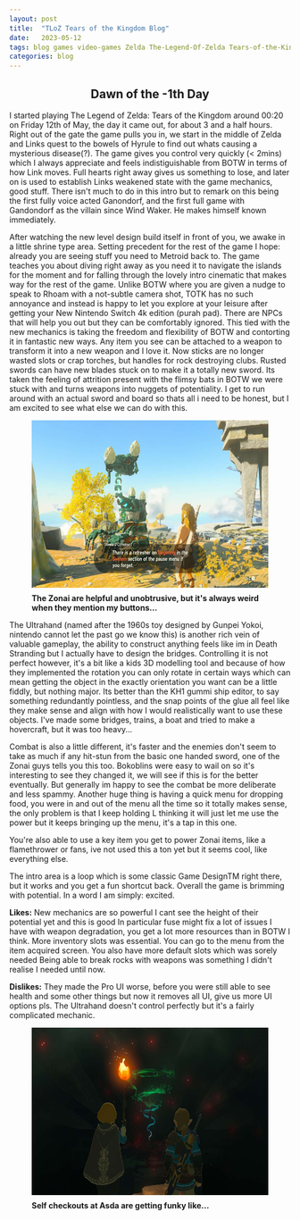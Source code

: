 ```yaml
---
layout: post
title:  "TLoZ Tears of the Kingdom Blog"
date:   2023-05-12
tags: blog games video-games Zelda The-Legend-Of-Zelda Tears-of-the-Kingdom TOTK Breath-of-the-Wild BOTW open-world
categories: blog
---
```


<h2 style="text-align: center"> Dawn of the -1th Day </h2>

I started playing The Legend of Zelda: Tears of the Kingdom around 00:20 on Friday 12th of May, the day it came out, for about 3 and a half hours. Right out of the gate the game pulls you in, we start in the middle of Zelda and Links quest to the bowels of Hyrule to find out whats causing a mysterious disease(?). The game gives you control very quickly (< 2mins) which I always appreciate and feels indistiguishable from BOTW in terms of how Link moves.  Full hearts right away gives us something to lose, and later on is used to establish Links weakened state with the game mechanics, good stuff. There isn't much to do in this intro but to remark on this being the first fully voice acted Ganondorf, and the first full game with Gandondorf as the villain since Wind Waker. He makes himself known immediately.

After watching the new level design build itself in front of you, we awake in a little shrine type area. Setting precedent for the rest of the game I hope: already you are seeing stuff you need to Metroid back to. The game teaches you about diving right away as you need it to navigate the islands for the moment and for falling through the lovely intro cinematic that makes way for the rest of the game. Unlike BOTW where you are given a nudge to speak to Rhoam with a not-subtle camera shot, TOTK has no such annoyance and instead is happy to let you explore at your leisure after getting your New Nintendo Switch 4k edition (purah pad). There are NPCs that will help you out but they can be comfortably ignored. This tied with the new mechanics is taking the freedom and flexibility of BOTW and contorting it in fantastic new ways. Any item you see can be attached to a weapon to transform it into a new weapon and I love it. Now sticks are no longer wasted slots or crap torches, but handles for rock destroying clubs. Rusted swords can have new blades stuck on to make it a totally new sword. Its taken the feeling of attrition present with the flimsy bats in BOTW we were stuck with and turns weapons into nuggets of potentiality. I get to run around with an actual sword and board so thats all i need to be honest, but I am excited to see what else we can do with this.

<figure>
    <img src="/static/blog120522/zonai.jpg" style="height: 300px; width: auto; display: block; margin:auto; padding-bottom: 10px;">
    <b><figcaption> The Zonai are helpful and unobtrusive, but it's always weird when they mention my buttons... </figcaption></b>
</figure>

The Ultrahand (named after the 1960s toy designed by Gunpei Yokoi, nintendo cannot let the past go we know this) is another rich vein of valuable gameplay, the ability to construct anything feels like im in Death Stranding but I actually have to design the bridges. Controlling it is not perfect however, it's a bit like a kids 3D modelling tool and because of how they implemented the rotation you can only rotate in certain ways which can mean getting the object in the exactly orientation you want can be a little fiddly, but nothing major. Its better than the KH1 gummi ship editor, to say something redundantly pointless, and the snap points of the glue all feel like they make sense and align with how I would realistically want to use these objects. I've made some bridges, trains, a boat and tried to make a hovercraft, but it was too heavy...

Combat is also a little different, it's faster and the enemies don't seem to take as much if any hit-stun from the basic one handed sword, one of the Zonai guys tells you this too. Bokoblins were easy to wail on so it's interesting to see they changed it, we will see if this is for the better eventually. But generally im happy to see the combat be more deliberate and less spammy.
Another huge thing is having a quick menu for dropping food, you were in and out of the menu all the time so it totally makes sense, the only problem is that I keep holding L thinking it will just let me use the power but it keeps bringing up the menu, it's a tap in this one.

You're also able to use a key item you get to power Zonai items, like a flamethrower or fans, ive not used this a ton yet but it seems cool, like everything else. 

The intro area is a loop which is some classic Game DesignTM right there, but it works and you get a fun shortcut back. Overall the game is brimming with potential. In a word I am simply: excited.

__Likes:__
New mechanics are so powerful I cant see the height of their potential yet and this is good
In particular fuse might fix a lot of issues I have with weapon degradation, you get a lot more resources than in BOTW I think.
More inventory slots was essential.
You can go to the menu from the item acquired screen.
You also have more default slots which was sorely needed
Being able to break rocks with weapons was something I didn't realise I needed until now.

__Dislikes:__
They made the Pro UI worse, before you were still able to see health and some other things but now it removes all UI, give us more UI options pls.
The Ultrahand doesn't control perfectly but it's a fairly complicated mechanic.


<figure>
    <img src="/static/blog120522/l&z.jpg" style="height: 300px; width: auto; display: block; margin:auto; padding-bottom: 10px;">
    <b><figcaption> Self checkouts at Asda are getting funky like...</figcaption></b>
</figure>




